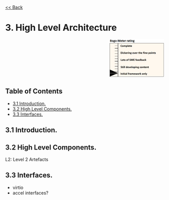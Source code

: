 [<< Back](../../openstack)

# 3. High Level Architecture
<p align="right"><img src="../figures/bogo_ifo.png" alt="scope" title="Scope" width="35%"/></p>

## Table of Contents
* [3.1 Introduction.](#3.1)
* [3.2 High Level Components.](#3.2)
* [3.3 Interfaces.](#3.3)

<a name="3.1"></a>
## 3.1 Introduction.

<a name="3.2"></a>
## 3.2 High Level Components.

L2: Level 2 Artefacts

<a name="3.3"></a>
## 3.3 Interfaces.
- virtio
- accel interfaces?

<!--
<p align="center"><img src="../figures/ref_arch_ch03_hl.png" alt="High Level" title="E2E" width="100%"/></p> 

<p align="center"><b>Figure 1-2:</b> High Level E2E Architecture</p>

<a name="3.2"></a>
## 3.2 NFVI Centric Architecture

<p align="center"><img src="../figures/ref_arch_ch03_detailed.png" alt="focused" title="Focused NFVI VIM Reference Architecture" width="100%"/><p>

<p align="center"><b>Figure 1-3:</b> NFVI Centric Architecture (Connectivity Example)</p>

<a name="3.3"></a>
## 3.3 Virtual Components (trace to Ref Model)

<a name="3.3.1"></a>
### 3.3.1 Technology choices to satisfy these requirements

<a name="3.3.2"></a>
### 3.3.2 Rationale/Explain why, how, of choices

<a name="3.4"></a>
## 3.4 Physical Components (trace to Ref Model)

<a name="3.4.1"></a>
### 3.4.1 Technology choices to satisfy these requirements

<a name="3.4.2"></a>
### 3.4.2 Rationale/Explain why, how, of choices

<a name="3.5"></a>
## 3.5 VIM Components (trace to Ref Model)

<a name="3.5.1"></a>
### 3.5.1 Technology choices to satisfy these requirements

<a name="3.5.2"></a>
### 3.5.2 Rationale/Explain why, how, of choices
  
<a name="3.5.3"></a>
### 3.5.3 VIM Components List

<p align="center"><img src="../figures/ref_arch_ch03_components_list.png" alt="components" title="VIM Components" width="100%"/></p>
<p align="center"><b>Figure 1-4:</b> VIM Components</p>
-->